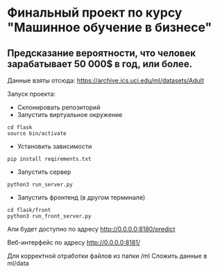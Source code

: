 # Финальный проект по курсу "Машинное обучение в бизнесе"
## Предсказание вероятности, что человек зарабатывает 50 000$ в год, или более.

Данные взяты отсюда: https://archive.ics.uci.edu/ml/datasets/Adult

Запуск проекта: 
- Склонировать репозиторий
- Запустить виртуальное окружение
```
cd flask
source bin/activate
```
- Установить зависимости
```
pip install reqirements.txt
```
- Запустить сервер
```
python3 run_server.py
```
- Запустить фронтенд (в другом терминале)

```
cd flask/front
python3 run_front_server.py
```
Апи будет доступно по адресу
http://0.0.0.0:8180/predict

Веб-интерфейс по адресу
http://0.0.0.0:8181/

Для корректной отработки файлов из папки /ml
Сложить данные в ml/data